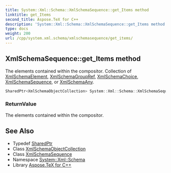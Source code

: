 ```yaml
---
title: System::Xml::Schema::XmlSchemaSequence::get_Items method
linktitle: get_Items
second_title: Aspose.TeX for C++
description: 'System::Xml::Schema::XmlSchemaSequence::get_Items method. The elements contained within the compositor. Collection of XmlSchemaElement, XmlSchemaGroupRef, XmlSchemaChoice, XmlSchemaSequence, or XmlSchemaAny in C++.'
type: docs
weight: 200
url: /cpp/system.xml.schema/xmlschemasequence/get_items/
---
```

## XmlSchemaSequence::get_Items method


The elements contained within the compositor. Collection of [XmlSchemaElement](../../xmlschemaelement/), [XmlSchemaGroupRef](../../xmlschemagroupref/), [XmlSchemaChoice](../../xmlschemachoice/), [XmlSchemaSequence](../), or [XmlSchemaAny](../../xmlschemaany/).

```cpp
SharedPtr<XmlSchemaObjectCollection> System::Xml::Schema::XmlSchemaSequence::get_Items() override
```


### ReturnValue

The elements contained within the compositor.

## See Also

* Typedef [SharedPtr](../../../system/sharedptr/)
* Class [XmlSchemaObjectCollection](../../xmlschemaobjectcollection/)
* Class [XmlSchemaSequence](../)
* Namespace [System::Xml::Schema](../../)
* Library [Aspose.TeX for C++](../../../)
